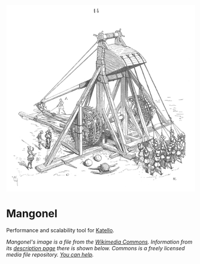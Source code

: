 ![mangonel](mangonel.png)

Mangonel
========

Performance and scalability tool for [Katello](http://katello.org).

*Mangonel's image is a file from the [Wikimedia Commons](https://commons.wikimedia.org/wiki/Main_Page). Information from its [description page](https://commons.wikimedia.org/wiki/File:Mangonneau.png) there is shown below. 
Commons is a freely licensed media file repository. [You can help](https://commons.wikimedia.org/wiki/Commons:Welcome).*
